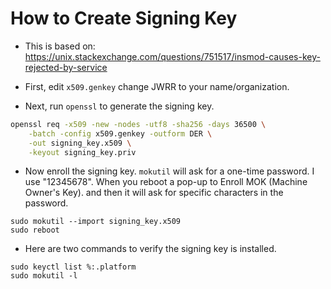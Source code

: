 How to Create Signing Key
=========================

* This is based on: https://unix.stackexchange.com/questions/751517/insmod-causes-key-rejected-by-service

* First, edit ```x509.genkey``` change JWRR to your name/organization.

* Next, run ```openssl``` to generate the signing key.

```bash
openssl req -x509 -new -nodes -utf8 -sha256 -days 36500 \
    -batch -config x509.genkey -outform DER \
    -out signing_key.x509 \
    -keyout signing_key.priv
```
* Now enroll the signing key. ```mokutil``` will ask for a one-time
  password. I use "12345678".  When you reboot a pop-up to Enroll
  MOK (Machine Owner's Key). and then it will ask for specific
  characters in the password. 

```
sudo mokutil --import signing_key.x509
sudo reboot
```

* Here are two commands to verify the signing key is installed.

```
sudo keyctl list %:.platform
sudo mokutil -l
```


